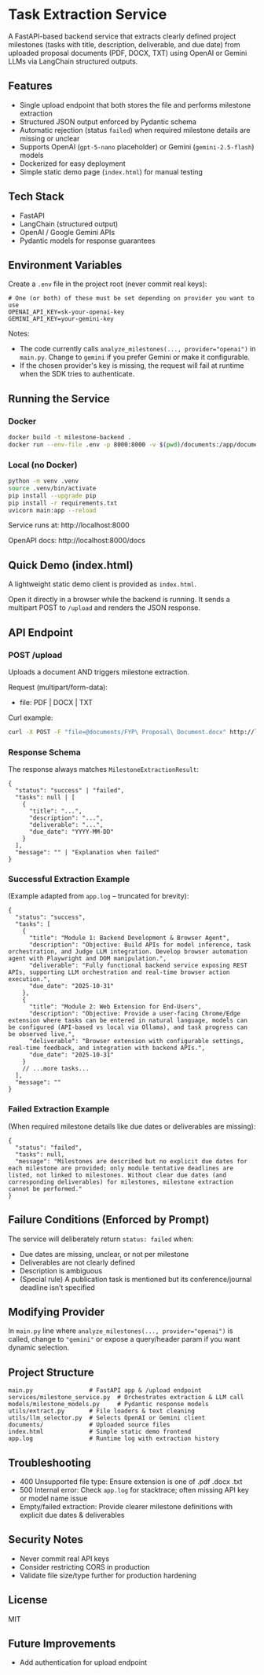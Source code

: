 # Task Extraction Service

A FastAPI-based backend service that extracts clearly defined project milestones (tasks with title, description, deliverable, and due date) from uploaded proposal documents (PDF, DOCX, TXT) using OpenAI or Gemini LLMs via LangChain structured outputs.

## Features
- Single upload endpoint that both stores the file and performs milestone extraction
- Structured JSON output enforced by Pydantic schema
- Automatic rejection (status `failed`) when required milestone details are missing or unclear
- Supports OpenAI (`gpt-5-nano` placeholder) or Gemini (`gemini-2.5-flash`) models
- Dockerized for easy deployment
- Simple static demo page (`index.html`) for manual testing

## Tech Stack
- FastAPI
- LangChain (structured output)
- OpenAI / Google Gemini APIs
- Pydantic models for response guarantees

## Environment Variables
Create a `.env` file in the project root (never commit real keys):

```
# One (or both) of these must be set depending on provider you want to use
OPENAI_API_KEY=sk-your-openai-key
GEMINI_API_KEY=your-gemini-key

```

Notes:
- The code currently calls `analyze_milestones(..., provider="openai")` in `main.py`. Change to `gemini` if you prefer Gemini or make it configurable.
- If the chosen provider's key is missing, the request will fail at runtime when the SDK tries to authenticate.

## Running the Service

### Docker
```bash
docker build -t milestone-backend .
docker run --env-file .env -p 8000:8000 -v $(pwd)/documents:/app/documents milestone-backend
```

### Local (no Docker)
```bash
python -m venv .venv
source .venv/bin/activate
pip install --upgrade pip
pip install -r requirements.txt
uvicorn main:app --reload
```
Service runs at: http://localhost:8000

OpenAPI docs: http://localhost:8000/docs

## Quick Demo (index.html)
A lightweight static demo client is provided as `index.html`.

Open it directly in a browser while the backend is running. It sends a multipart POST to `/upload` and renders the JSON response.


## API Endpoint
### POST /upload
Uploads a document AND triggers milestone extraction.

Request (multipart/form-data):
- file: PDF | DOCX | TXT

Curl example:
```bash
curl -X POST -F "file=@documents/FYP\ Proposal\ Document.docx" http://localhost:8000/upload
```

### Response Schema
The response always matches `MilestoneExtractionResult`:
```
{
  "status": "success" | "failed",
  "tasks": null | [
    {
      "title": "...",
      "description": "...",
      "deliverable": "...",
      "due_date": "YYYY-MM-DD"
    }
  ],
  "message": "" | "Explanation when failed"
}
```

### Successful Extraction Example
(Example adapted from `app.log` – truncated for brevity):
```
{
  "status": "success",
  "tasks": [
    {
      "title": "Module 1: Backend Development & Browser Agent",
      "description": "Objective: Build APIs for model inference, task orchestration, and Judge LLM integration. Develop browser automation agent with Playwright and DOM manipulation.",
      "deliverable": "Fully functional backend service exposing REST APIs, supporting LLM orchestration and real-time browser action execution.",
      "due_date": "2025-10-31"
    },
    {
      "title": "Module 2: Web Extension for End-Users",
      "description": "Objective: Provide a user-facing Chrome/Edge extension where tasks can be entered in natural language, models can be configured (API-based vs local via Ollama), and task progress can be observed live.",
      "deliverable": "Browser extension with configurable settings, real-time feedback, and integration with backend APIs.",
      "due_date": "2025-10-31"
    }
    // ...more tasks...
  ],
  "message": ""
}
```

### Failed Extraction Example
(When required milestone details like due dates or deliverables are missing):
```
{
  "status": "failed",
  "tasks": null,
  "message": "Milestones are described but no explicit due dates for each milestone are provided; only module tentative deadlines are listed, not linked to milestones. Without clear due dates (and corresponding deliverables) for milestones, milestone extraction cannot be performed."
}
```

## Failure Conditions (Enforced by Prompt)
The service will deliberately return `status: failed` when:
- Due dates are missing, unclear, or not per milestone
- Deliverables are not clearly defined
- Description is ambiguous
- (Special rule) A publication task is mentioned but its conference/journal deadline isn’t specified

## Modifying Provider
In `main.py` line where `analyze_milestones(..., provider="openai")` is called, change to `"gemini"` or expose a query/header param if you want dynamic selection.

## Project Structure
```
main.py                # FastAPI app & /upload endpoint
services/milestone_service.py  # Orchestrates extraction & LLM call
models/milestone_models.py     # Pydantic response models
utils/extract.py       # File loaders & text cleaning
utils/llm_selector.py  # Selects OpenAI or Gemini client
documents/             # Uploaded source files
index.html             # Simple static demo frontend
app.log                # Runtime log with extraction history
```

## Troubleshooting
- 400 Unsupported file type: Ensure extension is one of .pdf .docx .txt
- 500 Internal error: Check `app.log` for stacktrace; often missing API key or model name issue
- Empty/failed extraction: Provide clearer milestone definitions with explicit due dates & deliverables

## Security Notes
- Never commit real API keys
- Consider restricting CORS in production
- Validate file size/type further for production hardening

## License
MIT

## Future Improvements
- Add authentication for upload endpoint